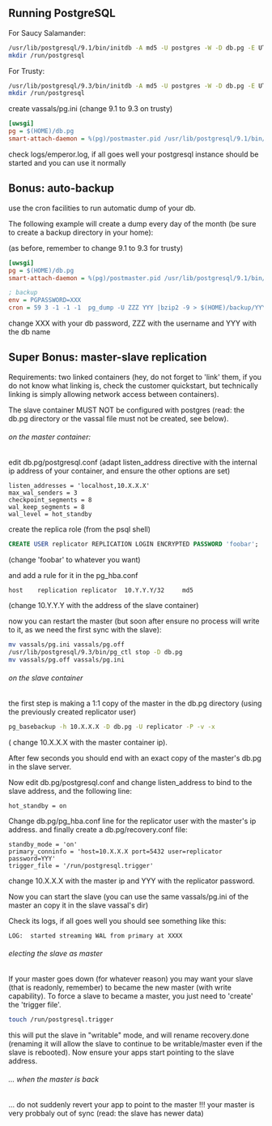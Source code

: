 Running PostgreSQL
------------------

For Saucy Salamander:

```sh
/usr/lib/postgresql/9.1/bin/initdb -A md5 -U postgres -W -D db.pg -E UTF-8
mkdir /run/postgresql
```

For Trusty:

```sh
/usr/lib/postgresql/9.3/bin/initdb -A md5 -U postgres -W -D db.pg -E UTF-8
mkdir /run/postgresql
```


create vassals/pg.ini (change 9.1 to 9.3 on trusty)

```ini
[uwsgi]
pg = $(HOME)/db.pg
smart-attach-daemon = %(pg)/postmaster.pid /usr/lib/postgresql/9.1/bin/postgres -D %(pg)
```

check logs/emperor.log, if all goes well your postgresql instance should be started and you can use it normally

Bonus: auto-backup
------------------

use the cron facilities to run automatic dump of your db.

The following example will create a dump every day of the month (be sure to create a backup directory in your home):

(as before, remember to change 9.1 to 9.3 for trusty)

```ini
[uwsgi]
pg = $(HOME)/db.pg
smart-attach-daemon = %(pg)/postmaster.pid /usr/lib/postgresql/9.1/bin/postgres -D %(pg)

; backup
env = PGPASSWORD=XXX
cron = 59 3 -1 -1 -1  pg_dump -U ZZZ YYY |bzip2 -9 > $(HOME)/backup/YYY_`date +"%%d"`.sql.bz2
```

change XXX with your db password, ZZZ with the username and YYY with the db name

Super Bonus: master-slave replication
-------------------------------------

Requirements: two linked containers (hey, do not forget to 'link' them, if you do not know what linking is, check the customer quickstart, but technically linking is simply allowing network access between containers).

The slave container MUST NOT be configured with postgres (read: the db.pg directory or the vassal file must not be created, see below).

###### on the master container:

edit db.pg/postgresql.conf (adapt listen_address directive with the internal ip address of your container, and ensure the other options are set)

```
listen_addresses = 'localhost,10.X.X.X'
max_wal_senders = 3
checkpoint_segments = 8
wal_keep_segments = 8
wal_level = hot_standby
```

create the replica role (from the psql shell)


```sql
CREATE USER replicator REPLICATION LOGIN ENCRYPTED PASSWORD 'foobar';
```

(change 'foobar' to whatever you want)

and add a rule for it in the pg_hba.conf

```
host	replication	replicator	10.Y.Y.Y/32		md5
```

(change 10.Y.Y.Y with the address of the slave container)

now you can restart the master (but soon after ensure no process will write to it, as we need the first sync with the slave):

```sh
mv vassals/pg.ini vassals/pg.off
/usr/lib/postgresql/9.3/bin/pg_ctl stop -D db.pg
mv vassals/pg.off vassals/pg.ini
```

###### on the slave container

the first step is making a 1:1 copy of the master in the db.pg directory (using the previously created replicator user)

```sh
pg_basebackup -h 10.X.X.X -D db.pg -U replicator -P -v -x
```

( change 10.X.X.X with the master container ip).

After few seconds you should end with an exact copy of the master's db.pg in the slave server.

Now edit db.pg/postgresql.conf and change listen_address to bind to the slave address, and the following line:

```
hot_standby = on
```

Change db.pg/pg_hba.conf line for the replicator user with the master's ip address. and finally create a db.pg/recovery.conf file:

```
standby_mode = 'on'
primary_conninfo = 'host=10.X.X.X port=5432 user=replicator password=YYY'
trigger_file = '/run/postgresql.trigger'
```

change 10.X.X.X with the master ip and YYY with the replicator password.

Now you can start the slave (you can use the same vassals/pg.ini of the master an copy it in the slave vassal's dir)

Check its logs, if all goes well you should see something like this:

```
LOG:  started streaming WAL from primary at XXXX
```

###### electing the slave as master

If your master goes down (for whatever reason) you may want your slave (that is readonly, remember) to became the new master (with write capability). To force a slave to became a master, you just need to 'create' the 'trigger file'.

```sh
touch /run/postgresql.trigger
```

this will put the slave in "writable" mode, and will rename recovery.done (renaming it will allow the slave to continue to be writable/master even if the slave is rebooted). Now ensure your apps start pointing to the slave address.

###### ... when the master is back

... do not suddenly revert your app to point to the master !!! your master is very probbaly out of sync (read: the slave has newer data)



